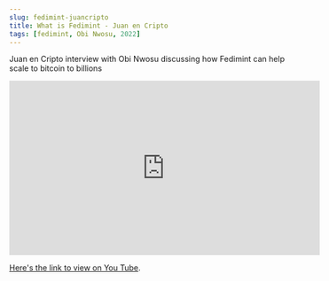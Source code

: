 ```yaml
---
slug: fedimint-juancripto
title: What is Fedimint - Juan en Cripto
tags: [fedimint, Obi Nwosu, 2022]
---
```


Juan en Cripto interview with Obi Nwosu discussing how Fedimint can help scale to bitcoin to billions

<iframe width="560" height="315" src="https://www.youtube-nocookie.com/embed/ZLWDzAk_Mbk" title="YouTube video player" frameborder="0" allow="accelerometer; autoplay; clipboard-write; encrypted-media; gyroscope; picture-in-picture" allowfullscreen></iframe>

[Here's the link to view on You Tube](https://www.youtube.com/watch?v=ZLWDzAk_Mbk).
